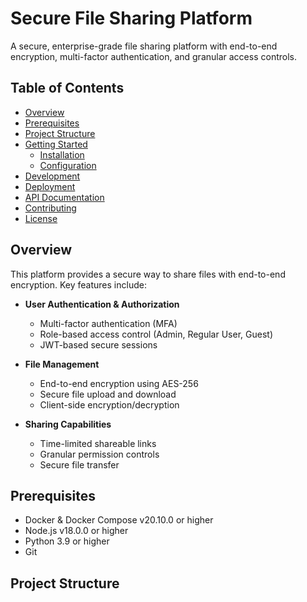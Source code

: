 # Secure File Sharing Platform

A secure, enterprise-grade file sharing platform with end-to-end encryption, multi-factor authentication, and granular access controls.

## Table of Contents
- [Overview](#overview)
- [Prerequisites](#prerequisites)
- [Project Structure](#project-structure)
- [Getting Started](#getting-started)
  - [Installation](#installation)
  - [Configuration](#configuration)
- [Development](#development)
- [Deployment](#deployment)
- [API Documentation](#api-documentation)
- [Contributing](#contributing)
- [License](#license)

## Overview

This platform provides a secure way to share files with end-to-end encryption. Key features include:

- **User Authentication & Authorization**
  - Multi-factor authentication (MFA)
  - Role-based access control (Admin, Regular User, Guest)
  - JWT-based secure sessions

- **File Management**
  - End-to-end encryption using AES-256
  - Secure file upload and download
  - Client-side encryption/decryption
  
- **Sharing Capabilities**
  - Time-limited shareable links
  - Granular permission controls
  - Secure file transfer

## Prerequisites

- Docker & Docker Compose v20.10.0 or higher
- Node.js v18.0.0 or higher
- Python 3.9 or higher
- Git

## Project Structure

